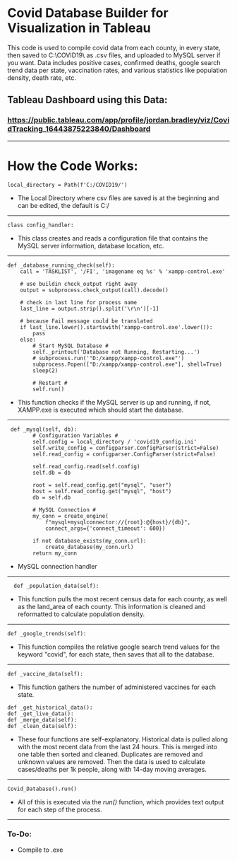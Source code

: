 # Covid Database Builder for Visualization in Tableau


This code is used to compile covid data from each county, in every state, then saved to C:\COVID19\ as .csv files, and uploaded to MySQL server if you want. Data includes positive cases, confirmed deaths, google search trend data per state, vaccination rates, and various statistics like population density, death rate, etc. 

## Tableau Dashboard using this Data: 
### https://public.tableau.com/app/profile/jordan.bradley/viz/CovidTracking_16443875223840/Dashboard
------------------
# How the Code Works:

```
local_directory = Path(f'C:/COVID19/')
```
- The Local Directory where csv files are saved is at the beginning and can be edited, the default is C:/
------------------
```
class config_handler:
```
- This class creates and reads a configuration file that contains the MySQL server information, database location, etc.
------------------
```
def _database_running_check(self):
    call = 'TASKLIST', '/FI', 'imagename eq %s' % 'xampp-control.exe'

    # use buildin check_output right away
    output = subprocess.check_output(call).decode()

    # check in last line for process name
    last_line = output.strip().split('\r\n')[-1]

    # because Fail message could be translated
    if last_line.lower().startswith('xampp-control.exe'.lower()):
        pass
    else:
        # Start MySQL Database #
        self._printout('Database not Running, Restarting...')
        # subprocess.run('"D:/xampp/xampp-control.exe"')
        subprocess.Popen(["D:/xampp/xampp-control.exe"], shell=True)
        sleep(2)

        # Restart #
        self.run()
```
- This function checks if the MySQL server is up and running, if not, XAMPP.exe is executed which should start the database. 
------------------
```
 def _mysql(self, db):
        # Configuration Variables #
        self.config = local_directory / 'covid19_config.ini'
        self.write_config = configparser.ConfigParser(strict=False)
        self.read_config = configparser.ConfigParser(strict=False)

        self.read_config.read(self.config)
        self.db = db

        root = self.read_config.get("mysql", "user")
        host = self.read_config.get("mysql", "host")
        db = self.db

        # MySQL Connection #
        my_conn = create_engine(
            f"mysql+mysqlconnector://{root}:@{host}/{db}",
            connect_args={'connect_timeout': 600})

        if not database_exists(my_conn.url):
            create_database(my_conn.url)
        return my_conn
```
- MySQL connection handler
------------------
```
  def _population_data(self):
```
- This function pulls the most recent census data for each county, as well as the land_area of each county. This information is cleaned and reformatted to calculate population density. 
------------------
```
def _google_trends(self):
```
- This function compiles the relative google search trend values for the keyword "covid", for each state, then saves that all to the database. 
------------------
```
def _vaccine_data(self):
```
- This function gathers the number of administered vaccines for each state. 
```
def _get_historical_data():
def _get_live_data():
def _merge_data(self):
def _clean_data(self):
```
- These four functions are self-explanatory. Historical data is pulled along with the most recent data from the last 24 hours. This is merged into one table then sorted and cleaned. Duplicates are removed and unknown values are removed. Then the data is used to calculate cases/deaths per 1k people, along with 14-day moving averages. 
------------------
```
Covid_Database().run()
```
- All of this is executed via the _run()_ function, which provides text output for each step of the process.
------------------

### To-Do:
- Compile to .exe

